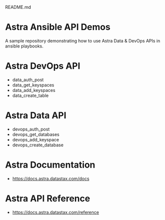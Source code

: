 README.md

# Astra Ansible API Demos
A sample repository demonstrating how to use Astra Data & DevOps APIs in ansible playbooks.

# Astra DevOps API
- data_auth_post
- data_get_keyspaces
- data_add_keyspaces
- data_create_table

# Astra Data API
- devops_auth_post
- devops_get_databases
- devops_add_keyspace
- devops_create_database

# Astra Documentation
- https://docs.astra.datastax.com/docs

# Astra API Reference
- https://docs.astra.datastax.com/reference